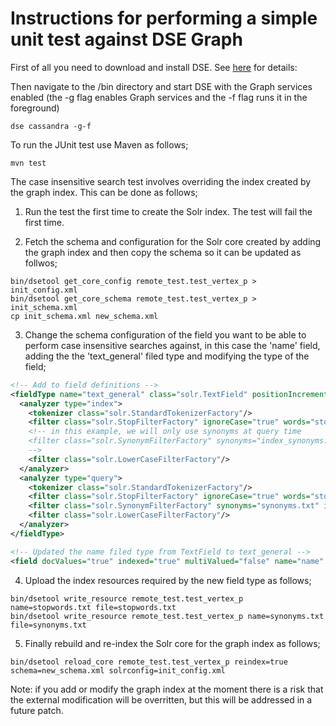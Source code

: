 # Instructions for performing a simple unit test against DSE Graph
  
First of all you need to download and install DSE. See [here](https://academy.datastax.com/downloads) for details: 

Then navigate to the <DSE home>/bin directory and start DSE with the 
Graph services enabled (the -g flag enables Graph services and 
the -f flag runs it in the foreground)

  ```
  dse cassandra -g-f
  ```
         
To run the JUnit test use Maven as follows;

  ```
  mvn test
  ```
The case insensitive search test involves overriding the index created
by the graph index. This can be done as follows;

1. Run the test the first time to create the Solr index. The test will 
fail the first time.

2. Fetch the schema and configuration for the Solr core created by
adding the graph index and then copy the schema so it can be
updated as follwos;

  ```
  bin/dsetool get_core_config remote_test.test_vertex_p > init_config.xml
  bin/dsetool get_core_schema remote_test.test_vertex_p > init_schema.xml
  cp init_schema.xml new_schema.xml
  ```

3. Change the schema configuration of the field you want to be able to
perform case insensitive searches against, in this case the 'name' field,
adding the the 'text_general' filed type and modifying the type of the 
field;

  ```xml
  <!-- Add to field definitions -->
<fieldType name="text_general" class="solr.TextField" positionIncrementGap="100">
  <analyzer type="index">
    <tokenizer class="solr.StandardTokenizerFactory"/>
    <filter class="solr.StopFilterFactory" ignoreCase="true" words="stopwords.txt" />
    <!-- in this example, we will only use synonyms at query time
    <filter class="solr.SynonymFilterFactory" synonyms="index_synonyms.txt" ignoreCase="true" expand="false"/>
    -->
    <filter class="solr.LowerCaseFilterFactory"/>
  </analyzer>
  <analyzer type="query">
    <tokenizer class="solr.StandardTokenizerFactory"/>
    <filter class="solr.StopFilterFactory" ignoreCase="true" words="stopwords.txt" />
    <filter class="solr.SynonymFilterFactory" synonyms="synonyms.txt" ignoreCase="true" expand="true"/>
    <filter class="solr.LowerCaseFilterFactory"/>
  </analyzer>
</fieldType>

  <!-- Updated the name filed type from TextField to text_general -->
  <field docValues="true" indexed="true" multiValued="false" name="name" stored="true" type="text_general"/>
  ```

4. Upload the index resources required by the new field type as follows;

  ```
  bin/dsetool write_resource remote_test.test_vertex_p name=stopwords.txt file=stopwords.txt
  bin/dsetool write_resource remote_test.test_vertex_p name=synonyms.txt file=synonyms.txt
  ```
  
5. Finally rebuild and re-index the Solr core for the graph index as follows;

  ```
  bin/dsetool reload_core remote_test.test_vertex_p reindex=true schema=new_schema.xml solrconfig=init_config.xml
  ```

Note: if you add or modify the graph index at the moment there is a risk that 
the external modification will be overritten, but this will be addressed
in a future patch.
